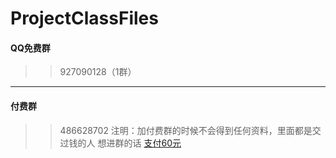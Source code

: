 # ProjectClassFiles
#### QQ免费群
>> 927090128（1群）
---
#### 付费群
>> 486628702
注明：加付费群的时候不会得到任何资料，里面都是交过钱的人
>> 想进群的话
[支付60元](https://rocky-co.github.io/zhifu-class)
